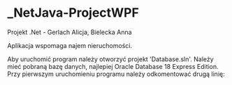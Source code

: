 # _NetJava-ProjectWPF
Projekt .Net - Gerlach Alicja, Bielecka Anna

Aplikacja wspomaga najem nieruchomości.

Aby uruchomić program należy otworzyć projekt 'Database.sln'. Należy mieć pobraną bazę danych, najlepiej Oracle Database 18 Express Edition. Przy pierwszym uruchomieniu programu należy odkomentować drugą linię:
